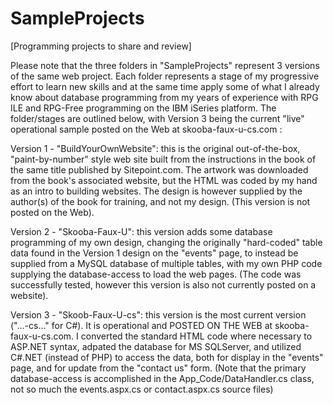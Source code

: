SampleProjects
==============

[Programming projects to share and review]

Please note that the three folders in "SampleProjects" represent 3 versions of the same web project.  Each folder represents a stage of my progressive effort to learn new skills and at the same time apply some of what I already know about database programming from my years of experience with RPG ILE and RPG-Free programming on the IBM iSeries platform. The folder/stages are outlined below, with Version 3 being the current "live" operational sample posted on the Web at skooba-faux-u-cs.com :

Version 1 - "BuildYourOwnWebsite": this is the original out-of-the-box, "paint-by-number" style web site built from the instructions in the book of the same title published by Sitepoint.com.  The artwork was downloaded from the book's associated website, but the HTML was coded by my hand as an intro to building websites.  The design is however supplied by the author(s) of the book for training, and not my design.  (This version is not posted on the Web).

Version 2 - "Skooba-Faux-U": this version adds some database programming of my own design, changing the originally "hard-coded" table data found in the Version 1 design on the "events" page, to instead be supplied from a MySQL database of multiple tables, with my own PHP code supplying the database-access to load the web pages.  (The code was successfully tested, however this version is also not currently posted on a website).

Version 3 - "Skoob-Faux-U-cs": this version is the most current version ("...-cs..." for C#).  It is operational and POSTED ON THE WEB at skooba-faux-u-cs.com. I converted the standard HTML code where necessary to ASP.NET syntax, adpated the database for MS SQLServer, and utilized C#.NET (instead of PHP) to access the data, both for display in the "events" page, and for update from the "contact us" form.  (Note that the primary database-access is accomplished in the App_Code/DataHandler.cs class, not so much the events.aspx.cs or contact.aspx.cs source files)
